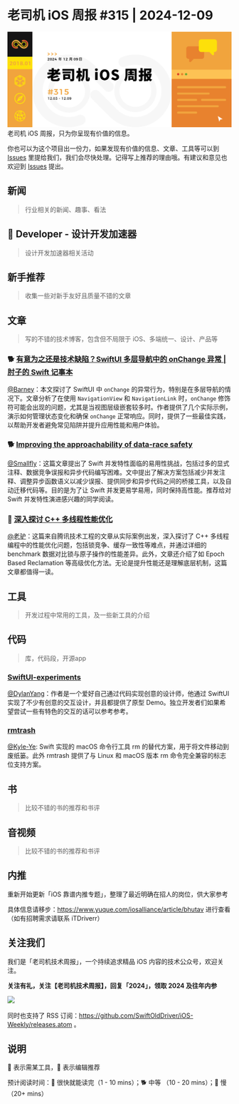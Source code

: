 # 老司机 iOS 周报 #315 | 2024-12-09

![ios-weekly](https://github.com/SwiftOldDriver/iOS-Weekly/blob/master/assets/weekly-header/315.jpg?raw=true)
老司机 iOS 周报，只为你呈现有价值的信息。

你也可以为这个项目出一份力，如果发现有价值的信息、文章、工具等可以到 [Issues](https://github.com/SwiftOldDriver/iOS-Weekly/issues) 里提给我们，我们会尽快处理。记得写上推荐的理由哦。有建议和意见也欢迎到 [Issues](https://github.com/SwiftOldDriver/iOS-Weekly/issues) 提出。

## 新闻

> 行业相关的新闻、趣事、看法

##  Developer - 设计开发加速器

> 设计开发加速器相关活动

## 新手推荐

> 收集一些对新手友好且质量不错的文章

## 文章

> 写的不错的技术博客，包含但不局限于 iOS、多端统一、设计、产品等

### 🐕 [有意为之还是技术缺陷？SwiftUI 多层导航中的 onChange 异常 | 肘子的 Swift 记事本](https://fatbobman.com/zh/posts/the-anomaly-of-onchange-in-swiftui-multi-layer-navigation/)

[@Barney](https://github.com/BarneyZhaoooo)：本文探讨了 SwiftUI 中 `onChange` 的异常行为，特别是在多层导航的情况下。文章分析了在使用 `NavigationView` 和 `NavigationLink` 时，`onChange` 修饰符可能会出现的问题，尤其是当视图层级嵌套较多时。作者提供了几个实际示例，演示如何管理状态变化和确保 `onChange` 正常响应。同时，提供了一些最佳实践，以帮助开发者避免常见陷阱并提升应用性能和用户体验。

### 🐕 [Improving the approachability of data-race safety](https://github.com/hborla/swift-evolution/blob/approachable-concurrency-vision/visions/approachable-concurrency.md)
[@Smallfly](https://github.com/iostalks)：这篇文章提出了 Swift 并发特性面临的易用性挑战，包括过多的显式注释、数据竞争误报和异步代码编写困难。文中提出了解决方案包括减少并发注释、调整异步函数语义以减少误报、提供同步和异步代码之间的桥接工具，以及自动迁移代码等。目的是为了让 Swift 并发更易学易用，同时保持高性能。推荐给对 Swift 并发特性演进感兴趣的同学阅读。

### 🐎 [深入探讨 C++ 多线程性能优化](https://mp.weixin.qq.com/s/18TujefnTj-17GuNgmYW-Q)

[@老驴](https://weibo.com/u/6090610445)：这篇来自腾讯技术工程的文章从实际案例出发，深入探讨了 C++ 多线程编程中的性能优化问题，包括锁竞争、缓存一致性等难点，并通过详细的 benchmark 数据对比锁与原子操作的性能差异。此外，文章还介绍了如 Epoch Based Reclamation 等高级优化方法。无论是提升性能还是理解底层机制，这篇文章都值得一读。


## 工具

> 开发过程中常用的工具，及一些新工具的介绍

## 代码

> 库，代码段，开源app

### [SwiftUI-experiments](https://github.com/mikelikesdesign/SwiftUI-experiments)

[@DylanYang](https://github.com/Dylan19Yang)：作者是一个爱好自己通过代码实现创意的设计师，他通过 SwiftUI 实现了不少有创意的交互设计，并且都提供了原型 Demo。独立开发者们如果希望尝试一些有特色的交互的话可以参考参考。

### [rmtrash](https://github.com/TBXark/rmtrash)

[@Kyle-Ye](https://github.com/Kyle-Ye): Swift 实现的 macOS 命令行工具 rm 的替代方案，用于将文件移动到废纸篓。此外 rmtrash 提供了与 Linux 和 macOS 版本 rm 命令完全兼容的标志位支持方案。

## 书

> 比较不错的书的推荐和书评

## 音视频

> 比较不错的书的推荐和书评

## 内推

重新开始更新「iOS 靠谱内推专题」，整理了最近明确在招人的岗位，供大家参考

具体信息请移步：https://www.yuque.com/iosalliance/article/bhutav 进行查看（如有招聘需求请联系 iTDriverr）

## 关注我们

我们是「老司机技术周报」，一个持续追求精品 iOS 内容的技术公众号，欢迎关注。

**关注有礼，关注【老司机技术周报】，回复「2024」，领取 2024 及往年内参**

![](https://github.com/SwiftOldDriver/iOS-Weekly/blob/master/assets/qrcode_for_wechat.jpg?raw=true)

同时也支持了 RSS 订阅：https://github.com/SwiftOldDriver/iOS-Weekly/releases.atom 。

## 说明

🚧 表示需某工具，🌟 表示编辑推荐

预计阅读时间：🐎 很快就能读完（1 - 10 mins）；🐕 中等 （10 - 20 mins）；🐢 慢（20+ mins）
